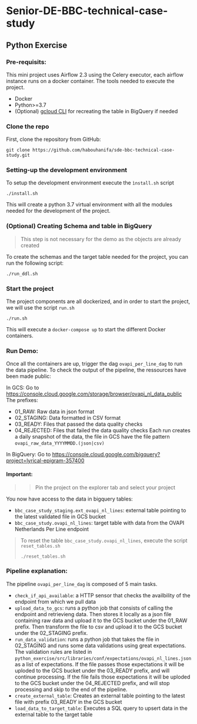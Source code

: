 # Senior-DE-BBC-technical-case-study

## Python Exercise
### Pre-requisits:

This mini project uses Airflow 2.3 using the Celery executor, each airflow instance runs on a docker container.
The tools needed to execute the project.
- Docker
- Python>=3.7
- (Optional) [gcloud CLI](https://cloud.google.com/sdk/docs/install) for recreating the table in BigQuery if needed 

### Clone the repo 

First, clone the repository from GitHub:
```
git clone https://github.com/habouhanifa/sde-bbc-technical-case-study.git
```

### Setting-up the development environment
 
To setup the development environment execute the `ìnstall.sh` script

```
./install.sh
```

This will create a python 3.7 virtual environment with all the modules needed for the development of the project.

### (Optional) Creating Schema and table in BigQuery
> This step is not necessary for the demo as the objects are already created 

To create the schemas and the target table needed for the project, you can run the following script:

```
./run_ddl.sh
```

### Start the project

The project components are all dockerized, and in order to start the project, we will use the script `run.sh`

```
./run.sh
```

This will execute a `docker-compose up` to start the different Docker containers.

### Run Demo:

Once all the containers are up, trigger the dag `ovapi_per_line_dag` to run the data pipeline.
To check the output of the pipeline, the ressources have been made public:

In GCS: Go to https://console.cloud.google.com/storage/browser/ovapi_nl_data_public
The prefixes:
- 01_RAW: Raw data in json format
- 02_STAGING: Data formatted in CSV format
- 03_READY: Files that passed the data quality checks
- 04_REJECTED: Files that failed the data quality checks
Each run creates a daily snapshot of the data, the file in GCS have the file pattern `ovapi_raw_data_YYYYMMDD.(json|csv)`

In BigQuery: Go to https://console.cloud.google.com/bigquery?project=lyrical-epigram-357400

#### Important:
>> Pin the project on the explorer tab and select your project

You now have access to the data in bigquery tables:

- `bbc_case_study_staging.ext_ovapi_nl_lines`: external table pointing to the latest validated file in GCS bucket
- `bbc_case_study.ovapi_nl_lines`: target table with data from the OVAPI Netherlands Per Line endpoint

> To reset the table `bbc_case_study.ovapi_nl_lines`, execute the script `reset_tables.sh`
>```
>./reset_tables.sh
>```

### Pipeline explanation:

The pipeline `ovapi_per_line_dag` is composed of 5 main tasks.

- `check_if_api_available`: a HTTP sensor that checks the availbility of the endpoint from which we pull data
- `upload_data_to_gcs`: runs a python job that consists of calling the endpoint and retrievieng data.
Then stores it locally as a json file containing raw data and upload it to the GCS bucket under the 01_RAW prefix.
Then transform the file to csv and upload it to the GCS bucket under the 02_STAGING prefix.
- `run_data_validation`: runs a python job that takes the file in 02_STAGING and runs some data validations using great expectations.
The validation rules are listed in `python_exercise/src/libraries/conf/expectations/ovapi_nl_lines.json` as a list of expectations.
If the file passes those expectations it will be uploded to the GCS bucket under the 03_READY prefix, and will continue processing.
If the file fails those expectations it will be uploded to the GCS bucket under the 04_REJECTED prefix, and will stop processing and skip to the end of the pipeline.
- `create_external_table`: Creates an external table pointing to the latest file with prefix 03_READY in the GCS bucket
- `load_data_to_target_table`: Executes a SQL query to upsert data in the external table to the target table
 